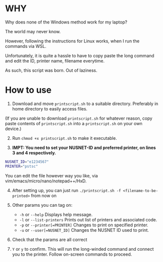 # WHY

Why does none of the Windows method work for my laptop?

The world may never know.

However, following the instructions for Linux works, when I run the commands via WSL.

Unfortunately, it is quite a hassle to have to copy paste the long command and edit the ID, printer name, filename everytime.

As such, this script was born. Out of laziness.

# How to use

1. Download and move `printscript.sh` to a suitable directory. Preferably in home directory to easily access files.

(If you are unable to download `printscript.sh` for whatever reason, copy paste contents of `printscript.sh` into a `printscript.sh` on your own device.)

2. Run `chmod +x printscript.sh` to make it executable.

3. **IMPT: You need to set your NUSNET-ID and preferred printer, on lines 3 and 4 respectively.**

```sh
NUSNET_ID="e1234567"
PRINTER="pstsc"
```

You can edit the file however way you like, via vim/emacs/micro/nano/notepad++/HxD.

4. After setting up, you can just run `./printscript.sh -f <filename-to-be-printed>` from now on

5. Other params you can tag on:
   - `-h` or `--help`              Displays help message.
   - `-l` or `--list-printers`     Prints out list of printers and associated code.
   - `-p` or `--printer[=PRINTER]` Changes to print on specified printer.     
   - `-u` or `--user[=NUSNET_ID]`  Changes the NUSNET ID used to print.

6. Check that the params are all correct

7. `Y` or `y` to confirm. This will run the long-winded command and connect you to the printer. Follow on-screen commands to proceed.